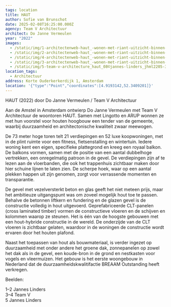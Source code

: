 ```yaml
---
tags: location
title: HAUT
author: Sofie van Brunschot
date: 2025-02-08T16:25:00.000Z
agency: Team V Architectuur
architect: Do Janne Vermeulen
year: "2022"
images:
  - /static/img/1-architectenweb-haut_-wonen-met-riant-uitzicht-binnen-hoofdzakelijk-houten-constructie-beeld-13-copyright-jannes-linders.jpg
  - /static/img/2-architectenweb-haut_-wonen-met-riant-uitzicht-binnen-hoofdzakelijk-houten-constructie-beeld-1-copyright-jannes-linders.jpg
  - /static/img/4-architectenweb-haut_-wonen-met-riant-uitzicht-binnen-hoofdzakelijk-houten-constructie-beeld-30-copyright-team-v-architectuur.jpg
  - /static/img/3-architectenweb-haut_-wonen-met-riant-uitzicht-binnen-hoofdzakelijk-houten-constructie-beeld-21-copyright-team-v-architectuur.jpg
  - /static/img/5-team-v-architecture_haut_08©jannes-linders_jhml2205-3585-1200x1600.jpeg
location_tags:
  - Architectuur
address: Korte Ouderkerkerdijk 1, Amsterdam⁣
location: '{"type":"Point","coordinates":[4.9193142,52.3409201]}'
---
```

HAUT (2022) door Do Janne Vermeulen / Team V Architectuur⁣

Aan de Amstel in Amsterdam ontwierp Do Janne Vermeulen met Team V Architectuur de woontoren HAUT. Samen met Lingotto en ARUP wonnen ze met hun voorstel voor houten hoogbouw een tender van de gemeente, waarbij duurzaamheid en architectonische kwaliteit zwaar meewogen. ⁣

De 73 meter hoge toren telt 21 verdiepingen en 52 luxe koopwoningen, met in de plint ruimte voor een fitness, fietsenstalling en wintertuin. Iedere woning kent een eigen, specifieke plattegrond en kreeg een royaal balkon. De balkons vormen, samen met de positie van een aantal dubbelhoge vertrekken, een onregelmatig patroon in de gevel. De verdiepingen zijn af te lezen aan de vloerbanden, die ook het trappenhuis zichtbaar maken door hier schuine lijnen te laten zien. De scherpe hoek, waar op een aantal plekken happen uit zijn genomen, zorgt voor verrassende momenten en transparantie.⁣

De gevel met vezelversterkt beton en glas geeft het niet meteen prijs, maar het ambitieuze uitgangspunt was om zoveel mogelijk hout toe te passen. Behalve de betonnen liftkern en fundering en de glazen gevel is de constructie volledig in hout uitgevoerd. Geprefabriceerde CLT-panelen (cross laminated timber) vormen de constructieve vloeren en de schijven en kolommen waarop ze steunen. Het is één van de hoogste gebouwen met een hout-hybride constructie in de wereld. De onderzijde van de CLT vloeren is zichtbaar gelaten, waardoor in de woningen de constructie wordt ervaren door het houten plafond.⁣

Naast het toepassen van hout als bouwmateriaal, is verder ingezet op duurzaamheid met onder andere het groene dak, zonnepanelen op zowel het dak als in de gevel, een koude-bron in de grond en nestkasten voor vogels en vleermuizen. Het gebouw is het eerste woongebouw in Nederland dat de duurzaamheidskwalitifactie BREAAM Outstanding heeft verkregen.⁣

Beelden:⁣

1–2 Jannes Linders[](https://www.instagram.com/janneslinders/)⁣\
3–4 Team V[](https://www.instagram.com/team.v.architecture/)⁣\
5 Jannes Linders
